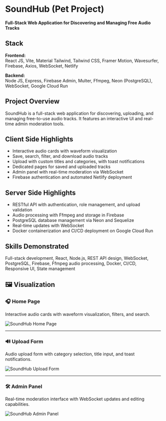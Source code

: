 # SoundHub (Pet Project)  
**Full-Stack Web Application for Discovering and Managing Free Audio Tracks**

## Stack

**Frontend:**  
React JS, Vite, Material Tailwind, Tailwind CSS, Framer Motion, Wavesurfer, Firebase, Axios, WebSocket, Netlify  

**Backend:**  
Node JS, Express, Firebase Admin, Multer, Ffmpeg, Neon (PostgreSQL), WebSocket, Google Cloud Run  

## Project Overview

SoundHub is a full-stack web application for discovering, uploading, and managing free-to-use audio tracks. It features an interactive UI and real-time admin moderation tools.

## Client Side Highlights

- Interactive audio cards with waveform visualization  
- Save, search, filter, and download audio tracks  
- Upload with custom titles and categories, with toast notifications  
- Dedicated pages for saved and uploaded tracks  
- Admin panel with real-time moderation via WebSocket  
- Firebase authentication and automated Netlify deployment  

## Server Side Highlights

- RESTful API with authentication, role management, and upload validation  
- Audio processing with Ffmpeg and storage in Firebase  
- PostgreSQL database management via Neon and Sequelize  
- Real-time updates with WebSocket  
- Docker containerization and CI/CD deployment on Google Cloud Run  

## Skills Demonstrated

Full-stack development, React, Node.js, REST API design, WebSocket, PostgreSQL, Firebase, Ffmpeg audio processing, Docker, CI/CD, Responsive UI, State management


## 🖼️ Visualization

### 🎧 Home Page
Interactive audio cards with waveform visualization, filters, and search.

![SoundHub Home Page](assets/vizualization/Sound-Hub_home_page.gif)

---

### 🔊 Upload Form
Audio upload form with category selection, title input, and toast notifications.

![SoundHub Upload Form](assets/vizualization/Sound-Hub_upload_form.gif)

---

### 🛠️ Admin Panel
Real-time moderation interface with WebSocket updates and editing capabilities.

![SoundHub Admin Panel](assets/vizualization/Sound-Hub_admin_panel.gif)